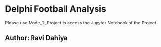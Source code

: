 # Delphi Football Analysis
Please use Mode_2_Project to access the Jupyter Notebook of the Project
## Author: Ravi Dahiya
